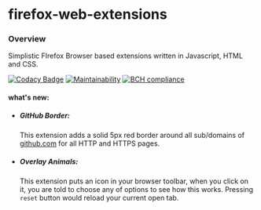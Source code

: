 # firefox-web-extensions
### Overview

Simplistic FIrefox Browser based extensions written in Javascript, HTML and CSS.

[![Codacy Badge](https://api.codacy.com/project/badge/Grade/269c437f90934bbcb7c1e5460cdf487d)](https://www.codacy.com/app/sambhavjain2612/firefox-web-extensions?utm_source=github.com&utm_medium=referral&utm_content=sambhav2612/firefox-web-extensions&utm_campaign=badger)
[![Maintainability](https://api.codeclimate.com/v1/badges/d17793cc0685e4c9296e/maintainability)](https://codeclimate.com/github/sambhav2612/firefox-web-extensions/maintainability)
[![BCH compliance](https://bettercodehub.com/edge/badge/sambhav2612/firefox-web-extensions?branch=master)](https://bettercodehub.com/)

#### what's new:
- ##### GitHub Border:
    This extension adds a solid 5px red border around all sub/domains of [github.com](github.com) for all HTTP and HTTPS pages.
    
- ##### Overlay Animals:
    This extension puts an icon in your browser toolbar, when you click on it, you are told to choose any of options to see how this works. Pressing `reset` button would reload your current open tab.
